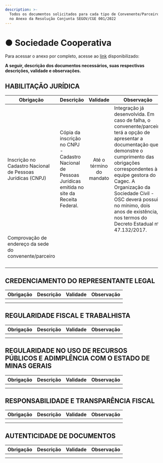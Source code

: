 ```yaml
---
description: >-
  Todos os documentos solicitados para cada tipo de Convenente/Parceiro constam
  no Anexo da Resolução Conjunta SEGOV/CGE 001/2022
---
```


# ● Sociedade Cooperativa

Para acessar o anexo por completo, acesse ao [link](https://www.portalcagec.mg.gov.br/wp-content/uploads/arquivos/legislacao/resolucoes/resolucao\_conjunta\_segov\_cge\_01\_2022\_27\_01\_2022\_SEI.pdf) disponibilizado:

**A seguir, descrição dos documentos necessários, suas respectivas descrições, validade e observações.**

## **HABILITAÇÃO JURÍDICA**

| Obrigação                                                  | Descrição                                                                                               |         Validade         | Observação                                                                                                                                                                                                                                                                                                                                    |
| ---------------------------------------------------------- | ------------------------------------------------------------------------------------------------------- | :----------------------: | --------------------------------------------------------------------------------------------------------------------------------------------------------------------------------------------------------------------------------------------------------------------------------------------------------------------------------------------- |
| Inscrição no Cadastro Nacional de Pessoas Jurídicas (CNPJ) | Cópia da inscrição no CNPJ - Cadastro Nacional de Pessoas Jurídicas emitida no site da Receita Federal. | Até o término do mandato | Integração já desenvolvida. Em caso de falha, o convenente/parceiro terá a opção de apresentar a documentação que demonstre o cumprimento das obrigações correspondentes à equipe gestora do Cagec. A Organização da Sociedade Civil - OSC deverá possuir, no mínimo, dois anos de existência, nos termos do Decreto Estadual nº 47.132/2017. |
| Comprovação de endereço da sede do convenente/parceiro     |                                                                                                         |                          |                                                                                                                                                                                                                                                                                                                                               |
|                                                            |                                                                                                         |                          |                                                                                                                                                                                                                                                                                                                                               |
|                                                            |                                                                                                         |                          |                                                                                                                                                                                                                                                                                                                                               |
|                                                            |                                                                                                         |                          |                                                                                                                                                                                                                                                                                                                                               |
|                                                            |                                                                                                         |                          |                                                                                                                                                                                                                                                                                                                                               |

## **CREDENCIAMENTO DO REPRESENTANTE LEGAL**

| Obrigação | Descrição | Validade | Observação |
| --------- | --------- | :------: | ---------- |
|           |           |          |            |
|           |           |          |            |

## **REGULARIDADE FISCAL E TRABALHISTA**

| Obrigação | Descrição | Validade | Observação |
| --------- | --------- | :------: | ---------- |
|           |           |          |            |
|           |           |          |            |

## **REGULARIDADE NO USO DE RECURSOS PÚBLICOS E ADIMPLÊNCIA COM O ESTADO DE  MINAS GERAIS**

| Obrigação | Descrição | Validade | Observação |
| --------- | --------- | :------: | ---------- |
|           |           |          |            |
|           |           |          |            |

## **RESPONSABILIDADE E TRANSPARÊNCIA FISCAL**

| Obrigação | Descrição | Validade | Observação |
| --------- | --------- | :------: | ---------- |
|           |           |          |            |
|           |           |          |            |

## **AUTENTICIDADE DE DOCUMENTOS**

| Obrigação | Descrição | Validade | Observação |
| --------- | --------- | :------: | ---------- |
|           |           |          |            |
|           |           |          |            |
